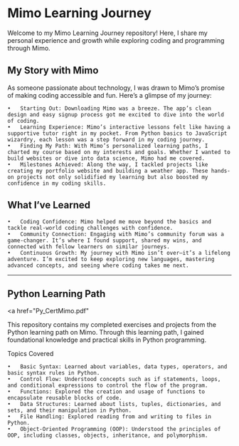 
# Mimo Learning Journey

Welcome to my Mimo Learning Journey repository! Here, I share my personal experience and growth while exploring coding and programming through Mimo.

## My Story with Mimo

As someone passionate about technology, I was drawn to Mimo’s promise of making coding accessible and fun. Here’s a glimpse of my journey:

	•	Starting Out: Downloading Mimo was a breeze. The app’s clean design and easy signup process got me excited to dive into the world of coding.
	•	Learning Experience: Mimo’s interactive lessons felt like having a supportive tutor right in my pocket. From Python basics to JavaScript wizardry, each lesson was a step forward in my coding journey.
	•	Finding My Path: With Mimo’s personalized learning paths, I charted my course based on my interests and goals. Whether I wanted to build websites or dive into data science, Mimo had me covered.
	•	Milestones Achieved: Along the way, I tackled projects like creating my portfolio website and building a weather app. These hands-on projects not only solidified my learning but also boosted my confidence in my coding skills.

## What I’ve Learned

	•	Coding Confidence: Mimo helped me move beyond the basics and tackle real-world coding challenges with confidence.
	•	Community Connection: Engaging with Mimo’s community forum was a game-changer. It’s where I found support, shared my wins, and connected with fellow learners on similar journeys.
	•	Continuous Growth: My journey with Mimo isn’t over—it’s a lifelong adventure. I’m excited to keep exploring new languages, mastering advanced concepts, and seeing where coding takes me next.


<hr>

## Python Learning Path

<a href="Py_CertMimo.pdf"</a>

This repository contains my completed exercises and projects from the Python learning path on Mimo. Through this learning path, I gained foundational knowledge and practical skills in Python programming.

Topics Covered

	•	Basic Syntax: Learned about variables, data types, operators, and basic syntax rules in Python.
	•	Control Flow: Understood concepts such as if statements, loops, and conditional expressions to control the flow of the program.
	•	Functions: Explored the creation and usage of functions to encapsulate reusable blocks of code.
	•	Data Structures: Learned about lists, tuples, dictionaries, and sets, and their manipulation in Python.
	•	File Handling: Explored reading from and writing to files in Python.
	•	Object-Oriented Programming (OOP): Understood the principles of OOP, including classes, objects, inheritance, and polymorphism.

